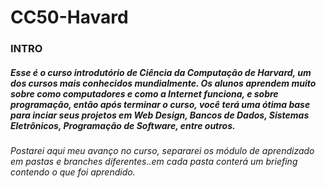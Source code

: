 # CC50-Havard
### INTRO
##### Esse é o curso introdutório de Ciência da Computação de Harvard, um dos cursos mais conhecidos mundialmente. Os alunos aprendem muito sobre como computadores e como a Internet funciona, e sobre programação, então após terminar o curso, você terá uma ótima base para inciar seus projetos em Web Design, Bancos de Dados, Sistemas Eletrônicos, Programação de Software, entre outros.

###### Postarei aqui meu avanço no curso, separarei os módulo de aprendizado em pastas e branches diferentes..em cada pasta conterá um briefing contendo o que foi aprendido.

